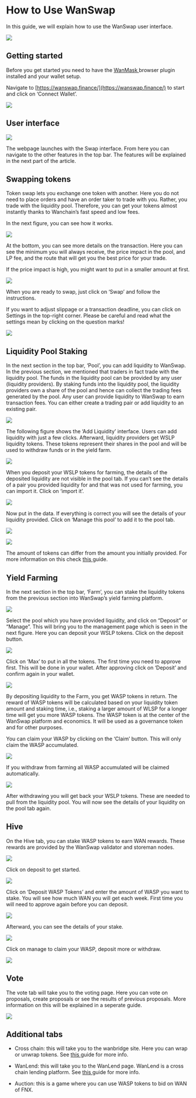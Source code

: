 # How to Use WanSwap

In this guide, we will explain how to use the WanSwap user interface.

![](https://cdn-images-1.medium.com/max/2000/1*Sf-MLrS4pkAWEzqVg4enPg.png)

## Getting started

Before you get started you need to have the [WanMask ](https://chrome.google.com/webstore/detail/wanmask/omnkcjdohbnjfjmlaiboojplahajnenj)browser plugin installed and your wallet setup.

Navigate to [https://wanswap.finance/](https://wanswap.finance/) to start and click on ‘Connect Wallet’.

![](https://cdn-images-1.medium.com/max/3782/1*qGMpCA6W5rPja06-8iH0zw.png)

## User interface

![](https://cdn-images-1.medium.com/max/3832/1*WZPa2yHAVVxMPwYjsNqWPA.png)

The webpage launches with the Swap interface. From here you can navigate to the other features in the top bar. The features will be explained in the next part of the article.

## Swapping tokens

Token swap lets you exchange one token with another. Here you do not need to place orders and have an order taker to trade with you. Rather, you trade with the liquidity pool. Therefore, you can get your tokens almost instantly thanks to Wanchain’s fast speed and low fees.

In the next figure, you can see how it works.

![](https://cdn-images-1.medium.com/max/2488/1*b4XkVwDK1O4fj1BNgCLJlA.png)

At the bottom, you can see more details on the transaction. Here you can see the minimum you will always receive, the price impact in the pool, and LP fee, and the route that will get you the best price for your trade.

If the price impact is high, you might want to put in a smaller amount at first.

![](https://cdn-images-1.medium.com/max/2000/1*OX3ZsrWBn-xEVqkRbDnJjg.png)

When you are ready to swap, just click on ‘Swap’ and follow the instructions.

If you want to adjust slippage or a transaction deadline, you can click on Settings in the top-right corner. Please be careful and read what the settings mean by clicking on the question marks!

![](https://cdn-images-1.medium.com/max/2000/1*BVDu-ZrzPPof113ChmME5w.png)

## Liquidity Pool Staking

In the next section in the top bar, ‘Pool’, you can add liquidity to WanSwap. In the previous section, we mentioned that traders in fact trade with the liquidity pool. The funds in the liquidity pool can be provided by any user (liquidity providers). By staking funds into the liquidity pool, the liquidity providers own a share of the pool and hence can collect the trading fees generated by the pool. Any user can provide liquidity to WanSwap to earn transaction fees. You can either create a trading pair or add liquidity to an existing pair.

![](https://cdn-images-1.medium.com/max/3786/1*hdpmA4wtYHL01GogmuUcQw.png)

The following figure shows the ‘Add Liquidity’ interface. Users can add liquidity with just a few clicks. Afterward, liquidity providers get WSLP liquidity tokens. These tokens represent their shares in the pool and will be used to withdraw funds or in the yield farm.

![](https://cdn-images-1.medium.com/max/2396/1*4IcVAyivQGx93ypL8KbJWw.png)

When you deposit your WSLP tokens for farming, the details of the deposited liquidity are not visible in the pool tab. If you can’t see the details of a pair you provided liquidity for and that was not used for farming, you can import it. Click on ‘import it’.

![](https://cdn-images-1.medium.com/max/2000/1*cXc_D0MtSRuin8j_48YwpQ.png)

Now put in the data. If everything is correct you will see the details of your liquidity provided. Click on ‘Manage this pool’ to add it to the pool tab.

![](https://cdn-images-1.medium.com/max/2000/1*1tQxUTYEBmvUsE6F1s3HyQ.png)

![](https://cdn-images-1.medium.com/max/2000/1*050_w-adb1pKJQSpvhz31Q.png)

The amount of tokens can differ from the amount you initially provided. For more information on this check [this ](https://medium.com/wanswap/liquidity-on-wanswap-explained-1049d1f1be31)guide.

## Yield Farming

In the next section in the top bar, ‘Farm’, you can stake the liquidity tokens from the previous section into WanSwap’s yield farming platform.

![](https://cdn-images-1.medium.com/max/2480/1*PMhrlIJj44zHIzM1Dv7ABw.png)

Select the pool which you have provided liquidity, and click on “Deposit” or “Manage”. This will bring you to the management page which is seen in the next figure. Here you can deposit your WSLP tokens. Click on the deposit button.

![](https://cdn-images-1.medium.com/max/2000/1*zYfRf-E1QdLsWVFDfJNH4g.png)

Click on ‘Max’ to put in all the tokens. The first time you need to approve first. This will be done in your wallet. After approving click on ‘Deposit’ and confirm again in your wallet.

![](https://cdn-images-1.medium.com/max/2000/1*6CfQuDWhO12-P1rLRDf9Dg.png)

By depositing liquidity to the Farm, you get WASP tokens in return. The reward of WASP tokens will be calculated based on your liquidity token amount and staking time, i.e., staking a larger amount of WLSP for a longer time will get you more WASP tokens. The WASP token is at the center of the WanSwap platform and economics. It will be used as a governance token and for other purposes.

You can claim your WASP by clicking on the ‘Claim’ button. This will only claim the WASP accumulated.

![](https://cdn-images-1.medium.com/max/2000/1*MSryCRd_sxrmZD6eedCqvg.png)

If you withdraw from farming all WASP accumulated will be claimed automatically.

![](https://cdn-images-1.medium.com/max/2000/1*63S0NnqtWvtO3xkN9t-U6w.png)

After withdrawing you will get back your WSLP tokens. These are needed to pull from the liquidity pool. You will now see the details of your liquidity on the pool tab again.

## Hive

On the Hive tab, you can stake WASP tokens to earn WAN rewards. These rewards are provided by the WanSwap validator and storeman nodes.

![](https://cdn-images-1.medium.com/max/2000/1*jomt5uxN7819bpDkjmo7IQ.png)

Click on deposit to get started.

![](https://cdn-images-1.medium.com/max/2000/1*-jdfC6tBkeUJNFmr0S5EOQ.png)

Click on ‘Deposit WASP Tokens’ and enter the amount of WASP you want to stake. You will see how much WAN you will get each week. First time you will need to approve again before you can deposit.

![](https://cdn-images-1.medium.com/max/2000/1*w3BGN48E3aNeAgo4uo2cLA.png)

Afterward, you can see the details of your stake.

![](https://cdn-images-1.medium.com/max/2000/1*dOWmUptQQpVI66VhjNmheQ.png)

Click on manage to claim your WASP, deposit more or withdraw.

![](https://cdn-images-1.medium.com/max/2000/1*G0f30hNYsL2NlF8av7GKbw.png)

## Vote

The vote tab will take you to the voting page. Here you can vote on proposals, create proposals or see the results of previous proposals. More information on this will be explained in a seperate guide.

![](https://cdn-images-1.medium.com/max/2556/1*UAd6PLIbUSigo_a5uqR58w.png)

## Additional tabs

* Cross chain: this will take you to the wanbridge site. Here you can wrap or unwrap tokens. See [this ](https://medium.com/wanchain-foundation/wanbridge-simple-operation-steps-409c9e148845)guide for more info.

* WanLend: this will take you to the WanLend page. WanLend is a cross chain lending platform. See [this ](https://medium.com/wanchain-foundation/wanlend-the-first-cross-chain-lending-platform-on-wanchain-is-live-2f2266aee4e8)guide for more info.

* Auction: this is a game where you can use WASP tokens to bid on WAN of FNX.
